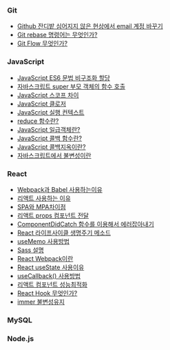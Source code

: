 ### Git
+ <a href="https://wellbell.tistory.com/43">Github 잔디밭 심어지지 않은 현상에서 email 계정 바꾸기</a>
+ <a href="https://cross-the-line.tistory.com/20">Git rebase 명령어는 무엇인가?</a>
+ <a href="https://puleugo.tistory.com/107">Git Flow 무엇인가?</a>

### JavaScript
+ <a href="https://dawonny.tistory.com/374">JavaScript ES6 문법 비구조화 할당</a>
+ <a href="https://webruden.tistory.com/1031">자바스크립트 super 부모 객체의 함수 호출</a>
+ <a href="https://velog.io/@party3205/JavaScript%EC%8A%A4%EC%BD%94%ED%94%84%EB%A5%BC-%EB%B0%B0%EC%9B%8C%EB%B3%B4%EC%9E%90">JavaScript 스코프 차이</a>
+ <a href="https://yoo11052.tistory.com/154">JavaScript 클로저</a>
+ <a href="https://dkrnfls.tistory.com/262">JavaScript 실행 컨텍스트</a>
+ <a href="https://5kdk.tistory.com/2">reduce 함수란?</a>
+ <a href="https://inpa.tistory.com/entry/CS-%F0%9F%91%A8%E2%80%8D%F0%9F%92%BB-%EC%9D%BC%EA%B8%89-%EA%B0%9D%EC%B2%B4first-class-object">JavaScript 일급객체란?</a>
+ <a href="https://inpa.tistory.com/entry/JS-%F0%9F%93%9A-%EC%9E%90%EB%B0%94%EC%8A%A4%ED%81%AC%EB%A6%BD%ED%8A%B8-%EC%BD%9C%EB%B0%B1-%ED%95%A8%EC%88%98">JavaScript 
콜백 함수란?</a>
+ <a href="https://velog.io/@seul06/JavaScript-%EC%BD%9C%EB%B0%B1-%EC%A7%80%EC%98%A5">JavaScript 콜백지옥이란?</a>
+ <a href="https://sustainable-dev.tistory.com/156">자바스크립트에서 불변성이란</a>

### React
+ <a href="https://junghyeonsu.tistory.com/277">Webpack과 Babel 사용하는이유</a>
+ <a href="https://itprogramming119.tistory.com/entry/React-%EB%A6%AC%EC%95%A1%ED%8A%B8%EB%A5%BC-%EC%84%A0%ED%83%9D%ED%95%98%EB%8A%94-%EC%9D%B4%EC%9C%A0">리액트 사용하는 이유</a>
+ <a href="https://hanamon.kr/spa-mpa-ssr-csr-%EC%9E%A5%EB%8B%A8%EC%A0%90-%EB%9C%BB%EC%A0%95%EB%A6%AC/">SPA와 MPA차이점</a>
+ <a href="https://react.vlpt.us/basic/05-props.html">리액트 props 컴포넌트 전달</a>
+ <a href="https://velog.io/@sky/React-ComponentDidcatch">ComponentDidCatch 함수를 이용해서 에러잡아내기</a>
+ <a href="https://velog.io/@minbr0ther/React.js-%EB%A6%AC%EC%95%A1%ED%8A%B8-%EB%9D%BC%EC%9D%B4%ED%94%84%EC%82%AC%EC%9D%B4%ED%81%B4life-cycle-%EC%88%9C%EC%84%9C-%EC%97%AD%ED%95%A0">React 라이프사이클 생명주기 메소드</a>
+ <a href="https://dreamogu59.tistory.com/122">useMemo 사용방법</a>
+ <a href="https://dori-coding.tistory.com/entry/React-SASS-%EA%B0%9C%EB%85%90-%EC%84%A4%EC%B9%98-%EB%B0%8F-%EA%B8%B0%EB%B3%B8-%EB%AC%B8%EB%B2%95">Sass 설명</a>
+ <a href="https://haerim95.tistory.com/7">React Webpack이란</a>
+ <a href="https://okeybox.tistory.com/421">React useState 사용이유</a>
+ <a href="https://dori-coding.tistory.com/entry/React-useCallback%EA%B3%BC-useMemo-%EC%82%AC%EC%9A%A9%ED%95%98%EA%B8%B0">useCallback() 사용방법</a>
+ <a href="https://wikidocs.net/197788">리액트 컴포넌트 성능최적화</a>
+ <a href="https://choijying21.tistory.com/60">React Hook 무엇인가?</a>
+ <a href="https://woongtech.tistory.com/entry/%EB%A6%AC%EC%95%A1%ED%8A%B8-%EB%B6%88%EB%B3%80%EC%84%B1-%EC%9C%A0%EC%A7%80%ED%95%98%EA%B8%B0-reactimmertypescript">immer 불변성유지</a>

### MySQL

### Node.js 
